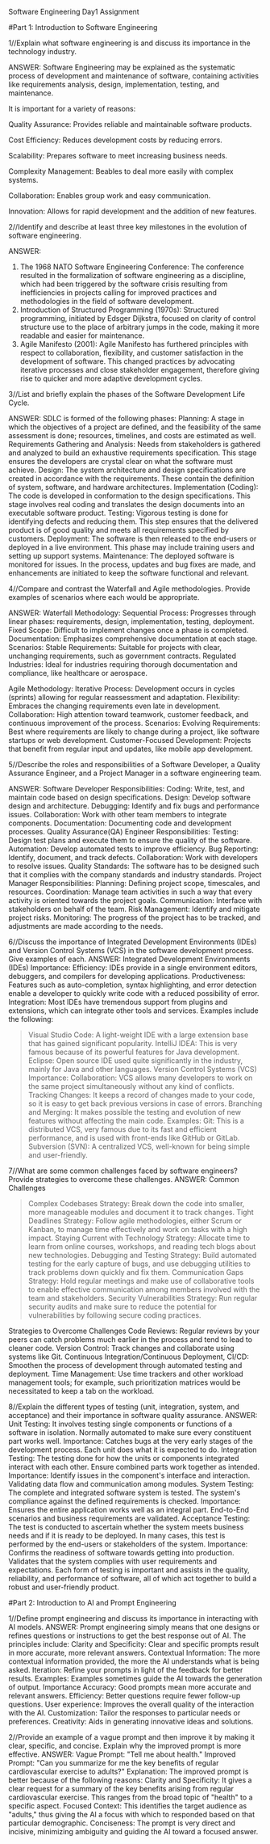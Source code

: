 Software Engineering Day1 Assignment

#Part 1: Introduction to Software Engineering

1//Explain what software engineering is and discuss its importance in the technology industry.

ANSWER:
Software Engineering may be explained as the systematic process of development and maintenance of software, containing activities like requirements analysis, design, implementation, testing, and maintenance.

It is important for a variety of reasons:

Quality Assurance: Provides reliable and maintainable software products.

Cost Efficiency: Reduces development costs by reducing errors.

Scalability: Prepares software to meet increasing business needs.

Complexity Management: Beables to deal more easily with complex systems.

Collaboration: Enables group work and easy communication.

Innovation: Allows for rapid development and the addition of new features.


2//Identify and describe at least three key milestones in the evolution of software engineering.

ANSWER:
1. The 1968 NATO Software Engineering Conference: The conference resulted in the formalization of software engineering as a discipline, which had been triggered by the software crisis resulting from inefficiencies in projects calling for improved practices and methodologies in the field of software development.
2. Introduction of Structured Programming (1970s): Structured programming, initiated by Edsger Dijkstra, focused on clarity of control structure use to the place of arbitrary jumps in the code, making it more readable and easier for maintenance.
3. Agile Manifesto (2001): Agile Manifesto has furthered principles with respect to collaboration, flexibility, and customer satisfaction in the development of software. This changed practices by advocating iterative processes and close stakeholder engagement, therefore giving rise to quicker and more adaptive development cycles.


3//List and briefly explain the phases of the Software Development Life Cycle.

ANSWER:
SDLC is formed of the following phases:
Planning: A stage in which the objectives of a project are defined, and the feasibility of the same assessment is done; resources, timelines, and costs are estimated as well.
Requirements Gathering and Analysis: Needs from stakeholders is gathered and analyzed to build an exhaustive requirements specification. This stage ensures the developers are crystal clear on what the software must achieve.
Design: The system architecture and design specifications are created in accordance with the requirements. These contain the definition of system, software, and hardware architectures. Implementation (Coding): The code is developed in conformation to the design specifications. This stage involves real coding and translates the design documents into an executable software product. Testing: Vigorous testing is done for identifying defects and reducing them. This step ensures that the delivered product is of good quality and meets all requirements specified by customers.
Deployment: The software is then released to the end-users or deployed in a live environment. This phase may include training users and setting up support systems. Maintenance: The deployed software is monitored for issues. In the process, updates and bug fixes are made, and enhancements are initiated to keep the software functional and relevant.


4//Compare and contrast the Waterfall and Agile methodologies. Provide examples of scenarios where each would be appropriate.

ANSWER:
Waterfall Methodology:
Sequential Process: Progresses through linear phases: requirements, design, implementation, testing, deployment.
Fixed Scope: Difficult to implement changes once a phase is completed.
Documentation: Emphasizes comprehensive documentation at each stage.
Scenarios:
Stable Requirements: Suitable for projects with clear, unchanging requirements, such as government contracts.
Regulated Industries: Ideal for industries requiring thorough documentation and compliance, like healthcare or aerospace.

Agile Methodology:
Iterative Process: Development occurs in cycles (sprints) allowing for regular reassessment and adaptation.
Flexibility: Embraces the changing requirements even late in development.
Collaboration: High attention toward teamwork, customer feedback, and continuous improvement of the process.
Scenarios:
Evolving Requirements: Best where requirements are likely to change during a project, like software startups or web development.
Customer-Focused Development: Projects that benefit from regular input and updates, like mobile app development.


5//Describe the roles and responsibilities of a Software Developer, a Quality Assurance Engineer, and a Project Manager in a software engineering team.

ANSWER:
Software Developer Responsibilities:
Coding: Write, test, and maintain code based on design specifications.
Design: Develop software design and architecture.
Debugging: Identify and fix bugs and performance issues.
Collaboration: Work with other team members to integrate components.
Documentation: Documenting code and development processes.
Quality Assurance(QA) Engineer Responsibilities:
Testing: Design test plans and execute them to ensure the quality of the software.
Automation: Develop automated tests to improve efficiency.
Bug Reporting: Identify, document, and track defects.
Collaboration: Work with developers to resolve issues.
Quality Standards: The software has to be designed such that it complies with the company standards and industry standards.
Project Manager Responsibilities:
Planning: Defining project scope, timescales, and resources.
Coordination: Manage team activities in such a way that every activity is oriented towards the project goals.
Communication: Interface with stakeholders on behalf of the team.
Risk Management: Identify and mitigate project risks.
Monitoring: The progress of the project has to be tracked, and adjustments are made according to the needs.


6//Discuss the importance of Integrated Development Environments (IDEs) and Version Control Systems (VCS) in the software development process. Give examples of each.
ANSWER:
Integrated Development Environments (IDEs)
Importance:
Efficiency: IDEs provide in a single environment editors, debuggers, and compilers for developing applications.
Productiveness: Features such as auto-completion, syntax highlighting, and error detection enable a developer to quickly write code with a reduced possibility of error.
Integration: Most IDEs have tremendous support from plugins and extensions, which can integrate other tools and services. 
Examples include the following:
>Visual Studio Code: A light-weight IDE with a large extension base that has gained significant popularity.
>IntelliJ IDEA: This is very famous because of its powerful features for Java development. Eclipse: Open source IDE used quite significantly in the industry, mainly for Java and other languages. 
Version Control Systems (VCS) 
Importance: 
Collaboration: VCS allows many developers to work on the same project simultaneously without any kind of conflicts. 
Tracking Changes: It keeps a record of changes made to your code, so it is easy to get back previous versions in case of errors. 
Branching and Merging: It makes possible the testing and evolution of new features without affecting the main code. 
Examples:
>Git: This is a distributed VCS, very famous due to its fast and efficient performance, and is used with front-ends like GitHub or GitLab. 
>Subversion (SVN): A centralized VCS, well-known for being simple and user-friendly.


7//What are some common challenges faced by software engineers? Provide strategies to overcome these challenges.
ANSWER:
Common Challenges
>Complex Codebases
Strategy: Break down the code into smaller, more manageable modules and document it to track changes.
>Tight Deadlines
Strategy: Follow agile methodologies, either Scrum or Kanban, to manage time effectively and work on tasks with a high impact.
>Staying Current with Technology
Strategy: Allocate time to learn from online courses, workshops, and reading tech blogs about new technologies.
>Debugging and Testing
Strategy: Build automated testing for the early capture of bugs, and use debugging utilities to track problems down quickly and fix them. 
>Communication Gaps
Strategy: Hold regular meetings and make use of collaborative tools to enable effective communication among members involved with the team and stakeholders.
>Security Vulnerabilities
Strategy: Run regular security audits and make sure to reduce the potential for vulnerabilities by following secure coding practices. 

Strategies to Overcome Challenges
Code Reviews: Regular reviews by your peers can catch problems much earlier in the process and tend to lead to cleaner code.
Version Control: Track changes and collaborate using systems like Git.
Continuous Integration/Continuous Deployment, CI/CD: Smoothen the process of development through automated testing and deployment.
Time Management: Use time trackers and other workload management tools; for example, such prioritization matrices would be necessitated to keep a tab on the workload.


8//Explain the different types of testing (unit, integration, system, and acceptance) and their importance in software quality assurance.
ANSWER:
Unit Testing:
It involves testing single components or functions of a software in isolation.
Normally automated to make sure every constituent part works well.
Importance:
Catches bugs at the very early stages of the development process.
Each unit does what it is expected to do.
Integration Testing:
The testing done for how the units or components integrated interact with each other.
Ensure combined parts work together as intended.
Importance:
Identify issues in the component's interface and interaction.
Validating data flow and communication among modules.
System Testing:
The complete and integrated software system is tested.
The system's compliance against the defined requirements is checked.
Importance:
 Ensures the entire application works well as an integral part.
End-to-End scenarios and business requirements are validated.
Acceptance Testing:
 The test is conducted to ascertain whether the system meets business needs and if it is ready to be deployed.
In many cases, this test is performed by the end-users or stakeholders of the system.
Importance:
 Confirms the readiness of software towards getting into production.
Validates that the system complies with user requirements and expectations.
Each form of testing is important and assists in the quality, reliability, and performance of software, all of which act together to build a robust and user-friendly product.


#Part 2: Introduction to AI and Prompt Engineering


1//Define prompt engineering and discuss its importance in interacting with AI models.
ANSWER:
Prompt engineering simply means that one designs or refines questions or instructions to get the best response out of AI. The principles include:
Clarity and Specificity: Clear and specific prompts result in more accurate, more relevant answers.
Contextual Information: The more contextual information provided, the more the AI understands what is being asked.
Iteration: Refine your prompts in light of the feedback for better results.
Examples: Examples sometimes guide the AI towards the generation of output.
Importance
Accuracy: Good prompts mean more accurate and relevant answers.
 Efficiency: Better questions require fewer follow-up questions. 
User experience: Improves the overall quality of the interaction with the AI. 
Customization: Tailor the responses to particular needs or preferences. 
Creativity: Aids in generating innovative ideas and solutions.


2//Provide an example of a vague prompt and then improve it by making it clear, specific, and concise. Explain why the improved prompt is more effective.
ANSWER:
Vague Prompt:
 "Tell me about health."
Improved Prompt:
 "Can you summarize for me the key benefits of regular cardiovascular exercise to adults?"
Explanation:
The improved prompt is better because of the following reasons:
Clarity and Specificity: It gives a clear request for a summary of the key benefits arising from regular cardiovascular exercise. This ranges from the broad topic of "health" to a specific aspect.
Focused Context: This identifies the target audience as "adults," thus giving the AI a focus with which to responded based on that particular demographic.
Conciseness: The prompt is very direct and incisive, minimizing ambiguity and guiding the AI toward a focused answer.
